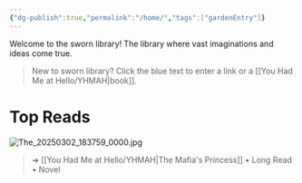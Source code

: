 ```yaml
---
{"dg-publish":true,"permalink":"/home/","tags":["gardenEntry"]}
---
```


Welcome to the sworn library!
The library where vast imaginations and ideas come true.

> New to sworn library?
Click the blue text to enter a link or a [[You Had Me at Hello/YHMAH\|book]].

# Top Reads
![The_20250302_183759_0000.jpg](/img/user/Untitled/The_20250302_183759_0000.jpg)
>  ➔ [[You Had Me at Hello/YHMAH\|The Mafia's Princess]] • Long Read • Novel